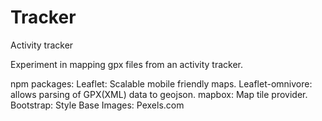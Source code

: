 # Tracker
Activity tracker

Experiment in mapping gpx files from an activity tracker.

npm packages:
Leaflet: Scalable mobile friendly maps.
Leaflet-omnivore: allows parsing of GPX(XML) data to geojson.
mapbox: Map tile provider.
Bootstrap: Style Base
Images: Pexels.com
